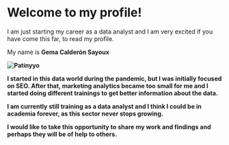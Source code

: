 # Welcome to my profile!

I am just starting my career as a data analyst and I am very excited if you have come this far, to read my profile.

My name is 
<b>Gema Calderón Sayoux<b>

![Patinyyo](https://user-images.githubusercontent.com/120729263/215287578-8d5177b2-667a-44c9-9d60-faa724f7fb1f.jpg)

I started in this data world during the pandemic, but I was initially focused on SEO. After that, marketing analytics became too small for me and I started doing different trainings to get better information about the data.

I am currently still training as a data analyst and I think I could be in academia forever, as this sector never stops growing. 

I would like to take this opportunity to share my work and findings and perhaps they will be of help to others.
